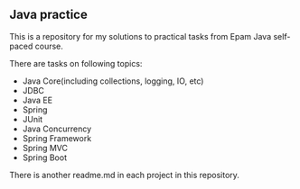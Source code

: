 ## Java practice

This is a repository for my solutions to practical tasks from Epam Java self-paced course.

There are tasks on following topics: 

- Java Core(including collections, logging, IO, etc)
- JDBC
- Java EE
- Spring
- JUnit 
- Java Concurrency
- Spring Framework
- Spring MVC
- Spring Boot

There is another readme.md in each project in this repository.
